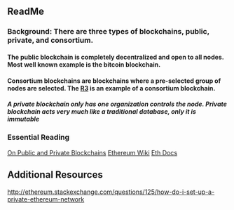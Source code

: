 ## ReadMe

### Background: There are three types of blockchains, public, private, and consortium.

#### The public blockchain is completely decentralized and open to all nodes. Most well known example is the bitcoin blockchain.

#### Consortium blockchains are blockchains where a pre-selected group of nodes are selected. The [R3](http://www.r3cev.com/) is an example of a consortium blockchain.


##### A private blockchain only has one organization controls the node. Private blockchain acts very much like a traditional database, only it is immutable

### Essential Reading

[On Public and Private Blockchains](https://blog.ethereum.org/2015/08/07/on-public-and-private-blockchains/)
[Ethereum Wiki](https://github.com/ethereum/wiki/wiki/Glossary)
[Eth Docs](http://ethdocs.org/en/latest/network/test-networks.html)


## Additional Resources
http://ethereum.stackexchange.com/questions/125/how-do-i-set-up-a-private-ethereum-network

